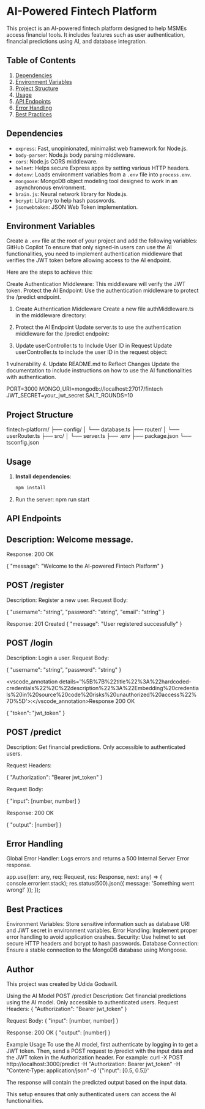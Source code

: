 # AI-Powered Fintech Platform

This project is an AI-powered fintech platform designed to help MSMEs access financial tools. It includes features such as user authentication, financial predictions using AI, and database integration.

## Table of Contents

1. [Dependencies](#dependencies)
2. [Environment Variables](#environment-variables)
3. [Project Structure](#project-structure)
4. [Usage](#usage)
5. [API Endpoints](#api-endpoints)
6. [Error Handling](#error-handling)
7. [Best Practices](#best-practices)

## Dependencies

- `express`: Fast, unopinionated, minimalist web framework for Node.js.
- `body-parser`: Node.js body parsing middleware.
- `cors`: Node.js CORS middleware.
- `helmet`: Helps secure Express apps by setting various HTTP headers.
- `dotenv`: Loads environment variables from a `.env` file into `process.env`.
- `mongoose`: MongoDB object modeling tool designed to work in an asynchronous environment.
- `brain.js`: Neural network library for Node.js.
- `bcrypt`: Library to help hash passwords.
- `jsonwebtoken`: JSON Web Token implementation.

## Environment Variables

Create a `.env` file at the root of your project and add the following variables:
GitHub Copilot
To ensure that only signed-in users can use the AI functionalities, you need to implement authentication middleware that verifies the JWT token before allowing access to the AI endpoint.

Here are the steps to achieve this:

Create Authentication Middleware: This middleware will verify the JWT token.
Protect the AI Endpoint: Use the authentication middleware to protect the /predict endpoint.
1. Create Authentication Middleware
Create a new file authMiddleware.ts in the middleware directory:

2. Protect the AI Endpoint
Update server.ts to use the authentication middleware for the /predict endpoint:

3. Update userController.ts to Include User ID in Request
Update userController.ts to include the user ID in the request object:

1 vulnerability
4. Update README.md to Reflect Changes
Update the documentation to include instructions on how to use the AI functionalities with authentication.

PORT=3000 MONGO_URI=mongodb://localhost:27017/fintech 
JWT_SECRET=your_jwt_secret SALT_ROUNDS=10


## Project Structure

fintech-platform/ ├── config/ │ └── database.ts ├── router/ │ └── userRouter.ts ├── src/ │ └── server.ts ├── .env ├── package.json └── tsconfig.json


## Usage

1. **Install dependencies**:
   ```sh
   npm install

2. Run the server:
   npm run start 


## API Endpoints

## Description: Welcome message.
Response: 200 OK

{
  "message": "Welcome to the AI-powered Fintech Platform"
}

## POST /register
Description: Register a new user.
Request Body:

{
  "username": "string",
  "password": "string",
  "email": "string"
}

Response: 201 Created
{
  "message": "User registered successfully"
}

## POST /login
Description: Login a user.
Request Body:

{
  "username": "string",
  "password": "string"
}

<vscode_annotation details='%5B%7B%22title%22%3A%22hardcoded-credentials%22%2C%22description%22%3A%22Embedding%20credentials%20in%20source%20code%20risks%20unauthorized%20access%22%7D%5D'>:</vscode_annotation>Response 200 OK

{
  "token": "jwt_token"
}

## POST /predict
Description: Get financial predictions. Only accessible to authenticated users.

Request Headers:

{
  "Authorization": "Bearer jwt_token"
}


Request Body:

{
  "input": [number, number]
}

Response: 200 OK

{
  "output": [number]
}

## Error Handling
Global Error Handler: Logs errors and returns a 500 Internal Server Error response.

app.use((err: any, req: Request, res: Response, next: any) => {
  console.error(err.stack);
  res.status(500).json({ message: 'Something went wrong!' });
});

## Best Practices
Environment Variables: Store sensitive information such as database URI and JWT secret in environment variables.
Error Handling: Implement proper error handling to avoid application crashes.
Security: Use helmet to set secure HTTP headers and bcrypt to hash passwords.
Database Connection: Ensure a stable connection to the MongoDB database using Mongoose.

## Author
This project was created by Udida Godswill.

Using the AI Model
POST /predict
Description: Get financial predictions using the AI model. Only accessible to authenticated users.
Request Headers:
{
  "Authorization": "Bearer jwt_token"
}

Request Body:
{
  "input": [number, number]
}

Response: 200 OK
{
  "output": [number]
}

Example Usage
To use the AI model, first authenticate by logging in to get a JWT token. Then, send a POST request to /predict with the input data and the JWT token in the Authorization header. For example:
curl -X POST http://localhost:3000/predict -H "Authorization: Bearer jwt_token" -H "Content-Type: application/json" -d '{"input": [0.5, 0.5]}'

The response will contain the predicted output based on the input data.

This setup ensures that only authenticated users can access the AI functionalities.





